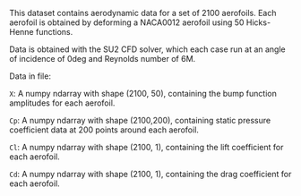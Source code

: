 This dataset contains aerodynamic data for a set of 2100 aerofoils. Each aerofoil is obtained by deforming a NACA0012 aerofoil using 50 Hicks-Henne functions. 

Data is obtained with the SU2 CFD solver, which each case run at an angle of incidence of 0deg and Reynolds number of 6M.

Data in file:

`X`:  A numpy ndarray with shape (2100, 50), containing the bump function amplitudes for each aerofoil.

`Cp`: A numpy ndarray with shape (2100,200), containing static pressure coefficient data at 200 points around each aerofoil.

`Cl`: A numpy ndarray with shape (2100,  1), containing the lift coefficient for each aerofoil.

`Cd`: A numpy ndarray with shape (2100,  1), containing the drag coefficient for each aerofoil.
